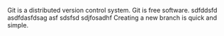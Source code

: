 Git is a distributed version control system.
Git is free software.
sdfddsfd
asdfdasfdsag
asf
sdsfsd
sdjfosadhf
Creating a new branch is quick and simple.